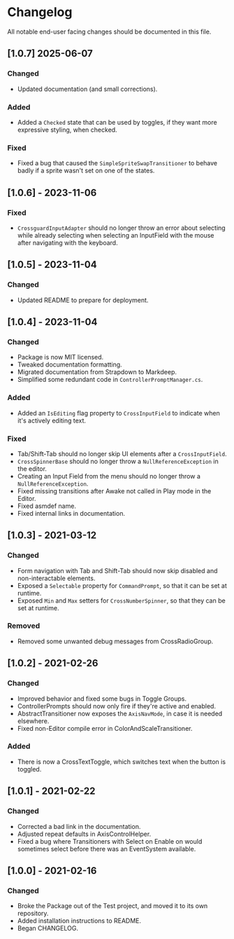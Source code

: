 # Changelog

All notable end-user facing changes should be documented in this file.


## [1.0.7] 2025-06-07

### Changed

- Updated documentation (and small corrections).

### Added

- Added a `Checked` state that can be used by toggles, if they want more expressive styling, when checked.

### Fixed

- Fixed a bug that caused the `SimpleSpriteSwapTransitioner` to behave badly if a sprite wasn't set on one of the
  states.


## [1.0.6] - 2023-11-06

### Fixed

- `CrossguardInputAdapter` should no longer throw an error about selecting while already selecting
   when selecting an InputField with the mouse after navigating with the keyboard.

## [1.0.5] - 2023-11-04

### Changed

- Updated README to prepare for deployment.

## [1.0.4] - 2023-11-04

### Changed

- Package is now MIT licensed.
- Tweaked documentation formatting.
- Migrated documentation from Strapdown to Markdeep.
- Simplified some redundant code in `ControllerPromptManager.cs`.

### Added

- Added an `IsEditing` flag property to `CrossInputField` to indicate when it's actively editing text.

### Fixed

- Tab/Shift-Tab should no longer skip UI elements after a `CrossInputField`.
- `CrossSpinnerBase` should no longer throw a `NullReferenceException` in the editor.
- Creating an Input Field from the menu should no longer throw a `NullReferenceException`.
- Fixed missing transitions after Awake not called in Play mode in the Editor.
- Fixed asmdef name.
- Fixed internal links in documentation.

## [1.0.3] - 2021-03-12

### Changed

- Form navigation with Tab and Shift-Tab should now skip disabled and
  non-interactable elements.
- Exposed a `Selectable` property for `CommandPrompt`, so that it can be set at
  runtime.
- Exposed `Min` and `Max` setters for `CrossNumberSpinner`, so that they can
  be set at runtime.

### Removed

- Removed some unwanted debug messages from CrossRadioGroup.

## [1.0.2] - 2021-02-26

### Changed

- Improved behavior and fixed some bugs in Toggle Groups.
- ControllerPrompts should now only fire if they're active and enabled.
- AbstractTransitioner now exposes the `AxisNavMode`, in case it is needed
  elsewhere.
- Fixed non-Editor compile error in ColorAndScaleTransitioner.

### Added

- There is now a CrossTextToggle, which switches text when the button is
  toggled.


## [1.0.1] - 2021-02-22

### Changed

- Corrected a bad link in the documentation.
- Adjusted repeat defaults in AxisControlHelper.
- Fixed a bug where Transitioners with Select on Enable on would sometimes
  select before there was an EventSystem available.


## [1.0.0] - 2021-02-16

### Changed

- Broke the Package out of the Test project, and moved it to its own repository.
- Added installation instructions to README.
- Began CHANGELOG.
